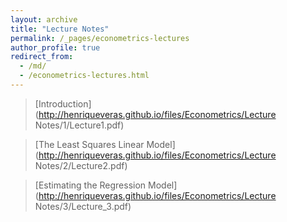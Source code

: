 ```yaml
---
layout: archive
title: "Lecture Notes"
permalink: /_pages/econometrics-lectures
author_profile: true
redirect_from: 
  - /md/
  - /econometrics-lectures.html
---
```


> [Introduction](http://henriqueveras.github.io/files/Econometrics/Lecture Notes/1/Lecture1.pdf)

> [The Least Squares Linear Model](http://henriqueveras.github.io/files/Econometrics/Lecture Notes/2/Lecture2.pdf)

> [Estimating the Regression Model](http://henriqueveras.github.io/files/Econometrics/Lecture Notes/3/Lecture_3.pdf)
